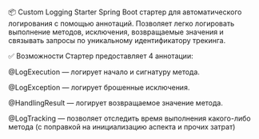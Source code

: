 📦 Custom Logging Starter
Spring Boot стартер для автоматического логирования с помощью аннотаций. Позволяет легко логировать выполнение методов, исключения, возвращаемые значения и связывать запросы по уникальному идентификатору трекинга.

✅ Возможности
Стартер предоставляет 4 аннотации:

@LogExecution — логирует начало и сигнатуру метода.

@LogException — логирует брошенные исключения.

@HandlingResult — логирует возвращаемое значение метода.

@LogTracking — позволяет отследить время выполнения какого-либо метода (с поправкой на инициализацию аспекта и прочих затрат) 
